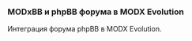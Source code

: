 
<meta http-equiv="Content-Type" content="text/html; charset=utf-8">
<h3>MODxBB и phpBB форума в MODX Evolution </h3>
Интеграция форума phpBB в MODX Evolution.
